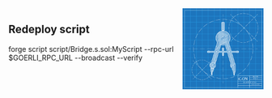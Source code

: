 <img align="right" width="160" height="160" top="100" src="./assets/readme.jpeg">

## Redeploy script
forge script script/Bridge.s.sol:MyScript --rpc-url $GOERLI_RPC_URL --broadcast --verify 

